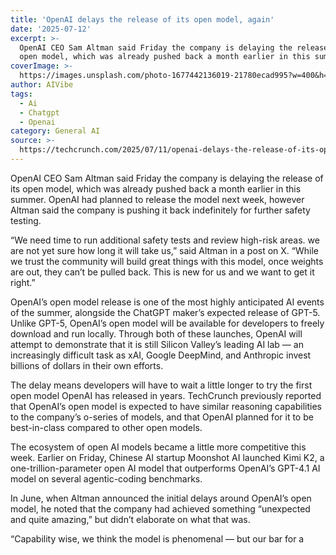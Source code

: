 ```yaml
---
title: 'OpenAI delays the release of its open model, again'
date: '2025-07-12'
excerpt: >-
  OpenAI CEO Sam Altman said Friday the company is delaying the release of its
  open model, which was already pushed back a month earlier in this summer....
coverImage: >-
  https://images.unsplash.com/photo-1677442136019-21780ecad995?w=400&h=200&fit=crop&auto=format
author: AIVibe
tags:
  - Ai
  - Chatgpt
  - Openai
category: General AI
source: >-
  https://techcrunch.com/2025/07/11/openai-delays-the-release-of-its-open-model-again/
---
```

OpenAI CEO Sam Altman said Friday the company is delaying the release of its open model, which was already pushed back a month earlier in this summer. OpenAI had planned to release the model next week, however Altman said the company is pushing it back indefinitely for further safety testing.

“We need time to run additional safety tests and review high-risk areas. we are not yet sure how long it will take us,” said Altman in a post on X. “While we trust the community will build great things with this model, once weights are out, they can’t be pulled back. This is new for us and we want to get it right.”


	
	




	
	



OpenAI’s open model release is one of the most highly anticipated AI events of the summer, alongside the ChatGPT maker’s expected release of GPT-5. Unlike GPT-5, OpenAI’s open model will be available for developers to freely download and run locally. Through both of these launches, OpenAI will attempt to demonstrate that it is still Silicon Valley’s leading AI lab — an increasingly difficult task as xAI, Google DeepMind, and Anthropic invest billions of dollars in their own efforts.

The delay means developers will have to wait a little longer to try the first open model OpenAI has released in years. TechCrunch previously reported that OpenAI’s open model is expected to have similar reasoning capabilities to the company’s o-series of models, and that OpenAI planned for it to be best-in-class compared to other open models. 

The ecosystem of open AI models became a little more competitive this week. Earlier on Friday, Chinese AI startup Moonshot AI launched Kimi K2, a one-trillion-parameter open AI model that outperforms OpenAI’s GPT-4.1 AI model on several agentic-coding benchmarks.

In June, when Altman announced the initial delays around OpenAI’s open model, he noted that the company had achieved something “unexpected and quite amazing,” but didn’t elaborate on what that was. 

“Capability wise, we think the model is phenomenal — but our bar for a
